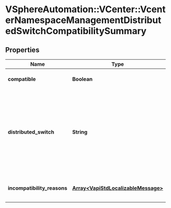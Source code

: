 # VSphereAutomation::VCenter::VcenterNamespaceManagementDistributedSwitchCompatibilitySummary

## Properties
Name | Type | Description | Notes
------------ | ------------- | ------------- | -------------
**compatible** | **Boolean** | Compatibility of this switch with vSphere Namespaces. | 
**distributed_switch** | **String** | Identifier of the switch. When clients pass a value of this structure as a parameter, the field must be an identifier for the resource type: vSphereDistributedSwitch. When operations return a value of this structure as a result, the field will be an identifier for the resource type: vSphereDistributedSwitch. | 
**incompatibility_reasons** | [**Array&lt;VapiStdLocalizableMessage&gt;**](VapiStdLocalizableMessage.md) | List of reasons for incompatibility. If unset, this Distributed Switch is compatible. | [optional] 


